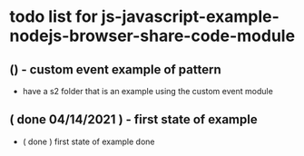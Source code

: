 # todo list for js-javascript-example-nodejs-browser-share-code-module

## () - custom event example of pattern
* have a s2 folder that is an example using the custom event module

## ( done 04/14/2021 ) - first state of example
* ( done ) first state of example done